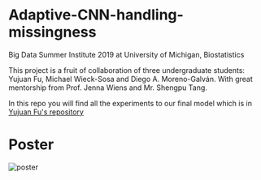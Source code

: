 # Adaptive-CNN-handling-missingness
 Big Data Summer Institute 2019 at University of Michigan, Biostatistics


This project is a fruit of collaboration of three undergraduate students: Yujuan Fu, Michael Wieck-Sosa and Diego A. Moreno-Galván. With great mentorship from Prof. Jenna Wiens and Mr. Shengpu Tang.

In this repo you will find all the experiments to our final model which is in [Yujuan Fu's repository](https://github.com/velvinnn/Adaptive-CNN-handling-missing-data)

# Poster
![poster](Poster_UMich.png)
